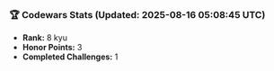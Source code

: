 ### 🏆 Codewars Stats (Updated: 2025-08-16 05:08:45 UTC)

- **Rank:** 8 kyu
- **Honor Points:** 3
- **Completed Challenges:** 1
